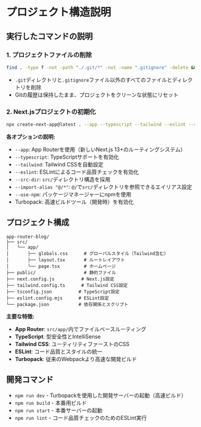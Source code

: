 # プロジェクト構造説明

## 実行したコマンドの説明

### 1. プロジェクトファイルの削除
```bash
find . -type f -not -path "./.git/*" -not -name ".gitignore" -delete && find . -type d -empty -not -path "./.git/*" -delete
```
- `.git`ディレクトリと`.gitignore`ファイル以外のすべてのファイルとディレクトリを削除
- Gitの履歴は保持したまま、プロジェクトをクリーンな状態にリセット

### 2. Next.jsプロジェクトの初期化
```bash
npx create-next-app@latest . --app --typescript --tailwind --eslint --src-dir --import-alias "@/*" --use-npm
```

**各オプションの説明:**
- `--app`: App Routerを使用（新しいNext.js 13+のルーティングシステム）
- `--typescript`: TypeScriptサポートを有効化
- `--tailwind`: Tailwind CSSを自動設定
- `--eslint`: ESLintによるコード品質チェックを有効化
- `--src-dir`: `src/`ディレクトリ構造を採用
- `--import-alias "@/*"`: `@/`で`src/`ディレクトリを参照できるエイリアス設定
- `--use-npm`: パッケージマネージャーにnpmを使用
- Turbopack: 高速ビルドツール（開発時）を有効化

## プロジェクト構成

```
app-router-blog/
├── src/
│   └── app/
│       ├── globals.css      # グローバルスタイル（Tailwind含む）
│       ├── layout.tsx       # ルートレイアウト
│       └── page.tsx         # ホームページ
├── public/                  # 静的ファイル
├── next.config.js          # Next.js設定
├── tailwind.config.ts      # Tailwind CSS設定
├── tsconfig.json          # TypeScript設定
├── eslint.config.mjs      # ESLint設定
└── package.json           # 依存関係とスクリプト
```

**主要な特徴:**
- **App Router**: `src/app/`内でファイルベースルーティング
- **TypeScript**: 型安全性とIntelliSense
- **Tailwind CSS**: ユーティリティファーストのCSS
- **ESLint**: コード品質とスタイルの統一
- **Turbopack**: 従来のWebpackより高速な開発ビルド

## 開発コマンド

- `npm run dev` - Turbopackを使用した開発サーバーの起動（高速ビルド）
- `npm run build` - 本番用ビルド
- `npm run start` - 本番サーバーの起動
- `npm run lint` - コード品質チェックのためのESLint実行
